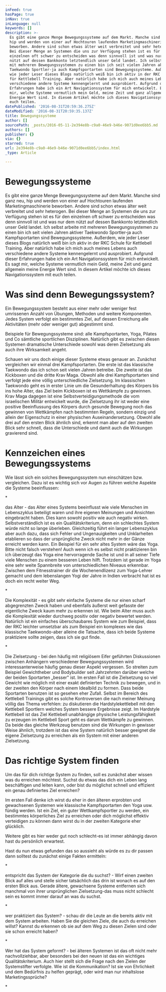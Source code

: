 ```yaml
---
inFeed: true
hasPage: true
inNav: true
inLanguage: null
keywords: []
description: >-
  Es gibt eine ganze Menge Bewegungssysteme auf dem Markt. Manche sind ganz neu,
  hip und werden von einer auf Hochtouren laufenden Marketingmaschinerie
  beworben. Andere sind schon etwas älter weit verbreitet und sehr heterogen.
  Bei dieser Menge an Systemen die uns zur Verfügung stehen ist es für den
  einzelnen oft schwer zu entscheiden was denn sinnvoll ist und was nur dem
  nützt auf dessen Bankkonto letztendlich unser Geld landet. Ich selbst arbeite
  mit mehreren Bewegungssystemen zu einen bin ich seit vielen Jahren aktiver
  Taekwondo Sportler-ja auch Kampfsportarten sind Bewegungssysteme. Außerdem,
  wie jeder Leser dieses Blogs natürlich weiß bin ich aktiv in der RKC Schule
  für Kettlebell Training. Aber natürlich habe ich mich auch meines Lebens auch
  verschiedene andere Systeme kennengelernt und ausprobiert. Aufgrund dieser
  Erfahrungen habe ich ein Art Navigationssystem für mich entwickelt. Es sagt
  mir, welche Systeme vermutlich mein Geld, meine Zeit und ganz allgemein meine
  Energie Wert sind. In diesem Artikel möchte ich dieses Navigationssystem mit
  euch teilen.
datePublished: '2016-08-31T20:59:36.275Z'
dateModified: '2016-08-31T20:59:35.137Z'
title: Bewegungssysteme
author: []
sourcePath: _posts/2016-05-11-2e394e8b-c9a0-46e9-b46e-9071d0ee6bb5.md
authors: []
publisher: {}
via: {}
starred: true
url: 2e394e8b-c9a0-46e9-b46e-9071d0ee6bb5/index.html
_type: Article

---
```

# Bewegungssysteme

Es gibt eine ganze Menge Bewegungssysteme auf dem Markt. Manche sind ganz neu, hip und werden von einer auf Hochtouren laufenden Marketingmaschinerie beworben. Andere sind schon etwas älter weit verbreitet und sehr heterogen. Bei dieser Menge an Systemen die uns zur Verfügung stehen ist es für den einzelnen oft schwer zu entscheiden was denn sinnvoll ist und was nur dem nützt auf dessen Bankkonto letztendlich unser Geld landet. Ich selbst arbeite mit mehreren Bewegungssystemen zu einen bin ich seit vielen Jahren aktiver Taekwondo Sportler-ja auch Kampfsportarten sind Bewegungssysteme. Außerdem, wie jeder Leser dieses Blogs natürlich weiß bin ich aktiv in der RKC Schule für Kettlebell Training. Aber natürlich habe ich mich auch meines Lebens auch verschiedene andere Systeme kennengelernt und ausprobiert. Aufgrund dieser Erfahrungen habe ich ein Art Navigationssystem für mich entwickelt. Es sagt mir, welche Systeme vermutlich mein Geld, meine Zeit und ganz allgemein meine Energie Wert sind. In diesem Artikel möchte ich dieses Navigationssystem mit euch teilen.

# Was sind denn Bewegungssystem?

Ein Bewegungssystem besteht aus einer mehr oder weniger fest umrissenen Anzahl von Übungen, Methoden und weitere Komponenten. Jedes System verfolgt ein bestimmtes Ziel, auf dessen Erreichung alle Aktivitäten (mehr oder weniger gut) abgestimmt sind.

Beispiele für Bewegungssysteme sind: alle Kampfsportarten, Yoga, Pilates und Co sämtliche sportlichen Disziplinen. Natürlich gibt es zwischen diesen Systemen dramatische Unterschiede sowohl was deren Zielsetzung als auch ihre Wirksamkeit angeht. 

Schauen wir uns doch einige dieser Systeme etwas genauer an. Zunächst vergleichen wir einmal drei Kampfsportarten. Die erste ist das klassische Taekwondo das ich schon seit vielen Jahren betreibe. Die zweite ist das Kickboxen und die dritte Krav Maga. Obwohl alle drei Kampfsportarten sind verfolgt jede eine völlig unterschiedliche Zielsetzung. Im klassischen Taekwondo geht es in erster Linie um die Gesunderhaltung des Körpers bis ins hohe Alter, das Ziel beim Kickboxen ist es Wettkämpfe zu gewinnen. Krav Maga dagegen ist eine Selbstverteidigungsmethode die vom israelischen Militär entwickelt wurde, die Zielsetzung ihr ist weder eine positive Beeinflussung des Körpers durch gesunde Bewegung noch das gewinnen von Wettkämpfen nach bestimmten Regeln, sondern einzig und allein der Eigenschutz in einer physischen Auseinandersetzung. Obwohl alle drei auf den ersten Blick ähnlich sind, erkennt man aber auf den zweiten Blick sehr schnell, dass die Unterschiede und damit auch die Wirkungen gravierend sind.

# Kennzeichen eines Bewegungssystems

Wie lässt sich ein solches Bewegungssystem nun einschätzen bzw. vergleichen. Dazu ist es wichtig sich vor Augen zu führen welche Aspekte die Systeme beeinflussen:

\*

das Alter - das Alter eines Systems beeinflusst wie viele Menschen im Lebenszyklus beteiligt waren und ihre eigenen Meinungen und Ansichten eingebracht haben. Dies kann sowohl positiv wie auch negativ wirken. Selbstverständlich ist es ein Qualitätskriterium, denn ein schlechtes System würde nicht so lange überleben. Gleichzeitig führt ein langer Lebenszyklus aber auch dazu, dass sich Fehler und Ungenauigkeiten und Unklarheiten etablieren so dass der ursprüngliche Zweck nicht mehr in der Gänze erreicht werden kann. Ein Beispiel für ein sehr altes System wäre das Yoga. Bitte nicht falsch verstehen! Auch wenn ich es selbst nicht praktizieren bin ich überzeugt das Yoga eine hervorragende Sache ist und in all seiner Tiefe viele Menschen zu einem besseren Leben hilft. Trotzdem ist gerade im Yoga eine sehr weite Spannbreite von unterschiedlichen Niveaus erkennbar. Zwischen dem Fitnesstrainer dir die Wochenendlizenz zum Yoga-Lehrer gemacht und dem lebenslangen Yogi der Jahre in Indien verbracht hat ist es doch ein recht weiter Weg.

\*

Die Komplexität - es gibt sehr einfache Systeme die nur einen scharf abgegrenzten Zweck haben und ebenfalls äußerst weit gefasste der eigentliche Zweck kaum mehr zu erkennen ist. Wie beim Alter muss auch die Komplexität wieder durchweg positiv oder negativ bewertet werden. Natürlich ist ein einfaches überschaubares System wie zum Beispiel, dass der RKC leichter umsetzbar als zum Beispiel ein komplexes wie das klassische Taekwondo-aber alleine die Tatsache, dass ich beide Systeme praktiziere sollte zeigen, dass ich sie gut finde.

\*

Die Zielsetzung - bei den häufig mit religiösem Eifer geführten Diskussionen zwischen Anhängern verschiedener Bewegungssystemen wird interessanterweise häufig genau dieser Aspekt vergessen. So streiten zum Beispiel Gewichtheber und Bodybuilder seit Jahrzehnten darüber welche der beiden Sportarten „besser" ist. Im ersten Fall ist die Zielsetzung so viel Gewicht wie möglich mit einer exakt definierten Technik zu bewegen, und in der zweiten den Körper nach einem Idealbild zu formen. Dass beide Sportarten benutzen ist so gesehen eher Zufall. Selbst im Bereich des Kettlebell Trainings gibt es solche Kontroversen die nach meiner Meinung völlig das Thema verfehlen: zu diskutieren die Hardstylekettlebell mit den Kettlebell Sportlern welches System bessere Ergebnisse zeigt. Im Hardstyle Kettlebell ist das Ziel Kettlebell unabhängige physische Leistungsfähigkeit zu erzeugen im Kettlebell Sport geht es darum Wettkämpfe zu gewinnen. Da beide das gleiche Werkzeug benutzen sind die Wirkungen in gewisser Weise ähnlich, trotzdem ist das eine System natürlich besser geeignet die eigene Zielsetzung zu erreichen als ein System mit einer anderen Zielsetzung.

# Das richtige System finden

Um das für dich richtige System zu finden, soll es zunächst aber wissen was du erreichen möchtest. Suchst du etwas das dich ein Leben lang beschäftigen und leiten kann, oder bist du möglichst schnell und effizient ein genau definiertes Ziel erreichen?

Im ersten Fall denke ich wirst du eher in den älteren erprobten und gewachsenen Systemen wie klassische Kampfsportarten den Yoga usw. fündig werden. Ist ein Ziel, ein guter Wettkampfsportler zu werden, ein bestimmtes körperliches Ziel zu erreichen oder dich möglichst effektiv verteidigen zu können dann wirst du in der zweiten Kategorie eher glücklich.

Weitere gibt es hier weder gut noch schlecht-es ist immer abhängig davon hast du persönlich erwartest.

Hast du nun etwas gefunden das so aussieht als würde es zu dir passen dann solltest du zunächst einige Fakten ermitteln:

\*

entspricht das System der Kategorie die du suchst? - Wirf einen zweiten Blick auf alles und stelle sicher tatsächlich das drin ist wonach es auf den ersten Blick aus. Gerade ältere, gewachsene Systeme entfernen sich manchmal von ihrer ursprünglichen Zielsetzung-das muss nicht schlecht sein es kommt immer darauf an was du suchst.

\*

wer praktiziert das System? - schau dir die Leute an die bereits aktiv mit dem System arbeiten. Haben Sie die gleichen Ziele, die auch du erreichen willst? Kannst du erkennen ob sie auf dem Weg zu diesen Zielen sind oder sie schon erreicht haben?

\*

Wer hat das System geformt? - bei älteren Systemen ist das oft nicht mehr nachvollziehbar, aber besonders bei den neuen ist das ein wichtiges Qualitätskriterium. Auch hier stellt sich die Frage nach den Zielen der Systemstifter verfolgte. Wie ist die Kommunikation? Ist sie von Ehrlichkeit und dem Bedürfnis zu helfen geprägt, oder wird man nur inhaltslose Marketingssprüche?

\*